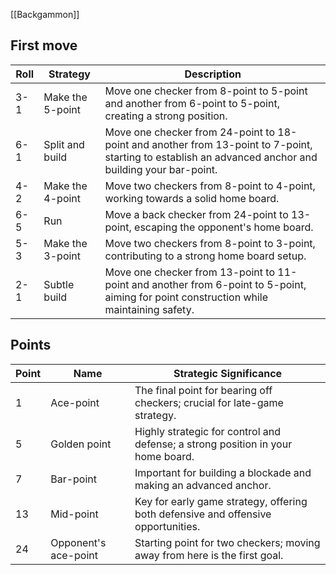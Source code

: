 [[Backgammon]]

## First move
| Roll | Strategy | Description |
|------|----------|-------------|
| 3-1  | Make the 5-point | Move one checker from 8-point to 5-point and another from 6-point to 5-point, creating a strong position. |
| 6-1  | Split and build | Move one checker from 24-point to 18-point and another from 13-point to 7-point, starting to establish an advanced anchor and building your bar-point. |
| 4-2  | Make the 4-point | Move two checkers from 8-point to 4-point, working towards a solid home board. |
| 6-5  | Run | Move a back checker from 24-point to 13-point, escaping the opponent's home board. |
| 5-3  | Make the 3-point | Move two checkers from 8-point to 3-point, contributing to a strong home board setup. |
| 2-1  | Subtle build | Move one checker from 13-point to 11-point and another from 6-point to 5-point, aiming for point construction while maintaining safety. |
## Points
| Point | Name | Strategic Significance |
| ---- | ---- | ---- |
| 1 | Ace-point | The final point for bearing off checkers; crucial for late-game strategy. |
| 5 | Golden point | Highly strategic for control and defense; a strong position in your home board. |
| 7 | Bar-point | Important for building a blockade and making an advanced anchor. |
| 13 | Mid-point | Key for early game strategy, offering both defensive and offensive opportunities. |
| 24 | Opponent's ace-point | Starting point for two checkers; moving away from here is the first goal. |